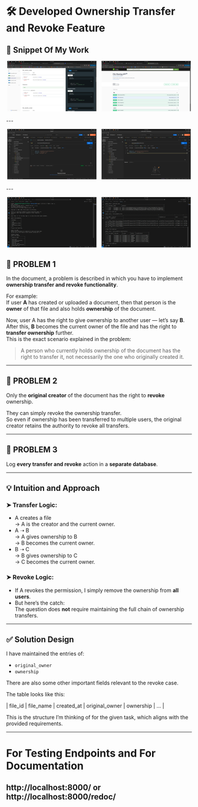 # 🛠️ Developed Ownership Transfer and Revoke Feature

## 📌 Snippet Of My Work

<p align="center">
  <img src="images/swagger-doc.png" alt="Screenshot 1" width="48%" style="margin-right: 10px;"/>
  <img src="images/swagger-testing.png" alt="Screenshot 2" width="48%"/>
</p>
---
<p align="center">
  <img src="images/transfer.png" alt="Screenshot 1" width="48%" style="margin-right: 10px;"/>
  <img src="images/revoke.png" alt="Screenshot 2" width="48%"/>
</p>
---
<p align="center">
  <img src="images/database1.png" alt="Screenshot 1" width="48%" style="margin-right: 10px;"/>
  <img src="images/database2.png" alt="Screenshot 2" width="48%"/>
</p>

## 📌 PROBLEM 1

In the document, a problem is described in which you have to implement **ownership transfer and revoke functionality**.

For example:  
If user **A** has created or uploaded a document, then that person is the **owner** of that file and also holds **ownership** of the document.  

Now, user A has the right to give ownership to another user — let’s say **B**. After this, **B** becomes the current owner of the file and has the right to **transfer ownership** further.  
This is the exact scenario explained in the problem:  
> A person who currently holds ownership of the document has the right to transfer it, not necessarily the one who originally created it.

---

## 📌 PROBLEM 2

Only the **original creator** of the document has the right to **revoke** ownership.  

They can simply revoke the ownership transfer.  
So even if ownership has been transferred to multiple users, the original creator retains the authority to revoke all transfers.

---

## 📌 PROBLEM 3

Log **every transfer and revoke** action in a **separate database**.

---

## 💡 Intuition and Approach

### ➤ Transfer Logic:
- A creates a file  
  → A is the creator and the current owner.  
- A ➝ B  
  → A gives ownership to B  
  → B becomes the current owner.  
- B ➝ C  
  → B gives ownership to C  
  → C becomes the current owner.

### ➤ Revoke Logic:
- If A revokes the permission, I simply remove the ownership from **all users**.
- But here’s the catch:  
  The question does **not** require maintaining the full chain of ownership transfers.

---

## ✅ Solution Design

I have maintained the entries of:
- `original_owner`
- `ownership`

There are also some other important fields relevant to the revoke case.

The table looks like this:

| file_id | file_name | created_at | original_owner | ownership | ... |

This is the structure I’m thinking of for the given task, which aligns with the provided requirements.

---

# For Testing Endpoints and For Documentation 

## http://localhost:8000/ or http://localhost:8000/redoc/
